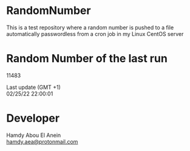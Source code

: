 # RandomNumber    
This is a test repository where a random number is pushed to a file automatically passwordless from a cron job in my Linux CentOS server    
# Random Number of the last run   
11483
      
Last update (GMT +1)    
02/25/22 22:00:01
# Developer    
Hamdy Abou El Anein   
hamdy.aea@protonmail.com
